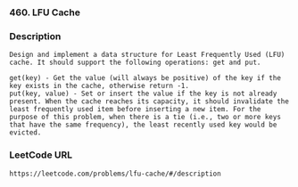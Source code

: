 ### 460. LFU Cache

### Description 
	Design and implement a data structure for Least Frequently Used (LFU) cache. It should support the following operations: get and put.

	get(key) - Get the value (will always be positive) of the key if the key exists in the cache, otherwise return -1.
	put(key, value) - Set or insert the value if the key is not already present. When the cache reaches its capacity, it should invalidate the least frequently used item before inserting a new item. For the purpose of this problem, when there is a tie (i.e., two or more keys that have the same frequency), the least recently used key would be evicted.

### LeetCode URL 
	https://leetcode.com/problems/lfu-cache/#/description